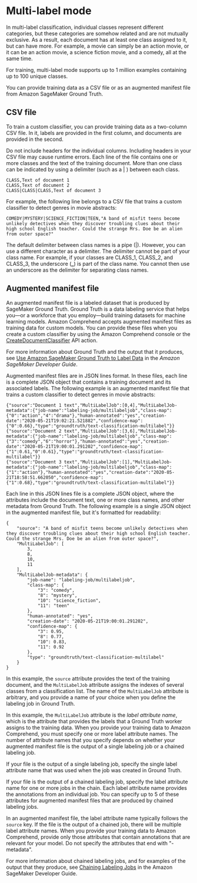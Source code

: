 # Multi\-label mode<a name="prep-classifier-data-multi-label"></a>

In multi\-label classification, individual classes represent different categories, but these categories are somehow related and are not mutually exclusive\. As a result, each document has at least one class assigned to it, but can have more\. For example, a movie can simply be an action movie, or it can be an action movie, a science fiction movie, and a comedy, all at the same time\.

For training, multi\-label mode supports up to 1 million examples containing up to 100 unique classes\.

You can provide training data as a CSV file or as an augmented manifest file from Amazon SageMaker Ground Truth\.

## CSV file<a name="prep-classifier-data-multi-label-csv"></a>

To train a custom classifier, you can provide training data as a two\-column CSV file\. In it, labels are provided in the first column, and documents are provided in the second\.

Do not include headers for the individual columns\. Including headers in your CSV file may cause runtime errors\. Each line of the file contains one or more classes and the text of the training document\. More than one class can be indicated by using a delimiter \(such as a \| \) between each class\.

```
CLASS,Text of document 1
CLASS,Text of document 2
CLASS|CLASS|CLASS,Text of document 3
```

For example, the following line belongs to a CSV file that trains a custom classifier to detect genres in movie abstracts:

```
COMEDY|MYSTERY|SCIENCE_FICTION|TEEN,"A band of misfit teens become unlikely detectives when they discover troubling clues about their high school English teacher. Could the strange Mrs. Doe be an alien from outer space?"
```

The default delimiter between class names is a pipe \(\|\)\. However, you can use a different character as a delimiter\. The delimiter cannot be part of your class name\. For example, if your classes are CLASS\_1, CLASS\_2, and CLASS\_3, the underscore \(**\_**\) is part of the class name\. You cannot then use an underscore as the delimiter for separating class names\.

## Augmented manifest file<a name="prep-classifier-data-multi-label-manifest"></a>

An augmented manifest file is a labeled dataset that is produced by SageMaker Ground Truth\. Ground Truth is a data labeling service that helps you—or a workforce that you employ—build training datasets for machine learning models\. Amazon Comprehend accepts augmented manifest files as training data for custom models\. You can provide these files when you create a custom classifier by using the Amazon Comprehend console or the [CreateDocumentClassifier](https://docs.aws.amazon.com/comprehend/latest/APIReference/API_CreateDocumentClassifier.html) API action\. 

For more information about Ground Truth and the output that it produces, see [Use Amazon SageMaker Ground Truth to Label Data](https://docs.aws.amazon.com/sagemaker/latest/dg/sms.html) in the *Amazon SageMaker Developer Guide*\.

Augmented manifest files are in JSON lines format\. In these files, each line is a complete JSON object that contains a training document and its associated labels\. The following example is an augmented manifest file that trains a custom classifier to detect genres in movie abstracts:

```
{"source":"Document 1 text","MultiLabelJob":[0,4],"MultiLabelJob-metadata":{"job-name":"labeling-job/multilabeljob","class-map":{"0":"action","4":"drama"},"human-annotated":"yes","creation-date":"2020-05-21T19:02:21.521882","confidence-map":{"0":0.66},"type":"groundtruth/text-classification-multilabel"}}
{"source":"Document 2 text","MultiLabelJob":[3,6],"MultiLabelJob-metadata":{"job-name":"labeling-job/multilabeljob","class-map":{"3":"comedy","6":"horror"},"human-annotated":"yes","creation-date":"2020-05-21T19:00:01.291202","confidence-map":{"1":0.61,"0":0.61},"type":"groundtruth/text-classification-multilabel"}}
{"source":"Document 3 text","MultiLabelJob":[1],"MultiLabelJob-metadata":{"job-name":"labeling-job/multilabeljob","class-map":{"1":"action"},"human-annotated":"yes","creation-date":"2020-05-21T18:58:51.662050","confidence-map":{"1":0.68},"type":"groundtruth/text-classification-multilabel"}}
```

Each line in this JSON lines file is a complete JSON object, where the attributes include the document text, one or more class names, and other metadata from Ground Truth\. The following example is a single JSON object in the augmented manifest file, but it's formatted for readability: 

```
{
    "source": "A band of misfit teens become unlikely detectives when they discover troubling clues about their high school English teacher. Could the strange Mrs. Doe be an alien from outer space?",
    "MultiLabelJob": [
        3,
        8,
        10,
        11
    ],
    "MultiLabelJob-metadata": {
        "job-name": "labeling-job/multilabeljob",
        "class-map": {
            "3": "comedy",
            "8": "mystery",
            "10": "science_fiction",
            "11": "teen"
        },
        "human-annotated": "yes",
        "creation-date": "2020-05-21T19:00:01.291202",
        "confidence-map": {
            "3": 0.95,
            "8": 0.77,
            "10": 0.83,
            "11": 0.92
        },
        "type": "groundtruth/text-classification-multilabel"
    }
}
```

In this example, the `source` attribute provides the text of the training document, and the `MultiLabelJob` attribute assigns the indexes of several classes from a classification list\. The name of the `MultiLabelJob` attribute is arbitrary, and you provide a name of your choice when you define the labeling job in Ground Truth\. 

In this example, the `MultiLabelJob` attribute is the *label attribute name*, which is the attribute that provides the labels that a Ground Truth worker assigns to the training data\. When you provide your training data to Amazon Comprehend, you must specify one or more label attribute names\. The number of attribute names that you specify depends on whether your augmented manifest file is the output of a single labeling job or a chained labeling job\.

If your file is the output of a single labeling job, specify the single label attribute name that was used when the job was created in Ground Truth\. 

If your file is the output of a chained labeling job, specify the label attribute name for one or more jobs in the chain\. Each label attribute name provides the annotations from an individual job\. You can specify up to 5 of these attributes for augmented manifest files that are produced by chained labeling jobs\. 

In an augmented manifest file, the label attribute name typically follows the `source` key\. If the file is the output of a chained job, there will be multiple label attribute names\. When you provide your training data to Amazon Comprehend, provide only those attributes that contain annotations that are relevant for your model\. Do not specify the attributes that end with "\-metadata"\.

For more information about chained labeling jobs, and for examples of the output that they produce, see [Chaining Labeling Jobs](https://docs.aws.amazon.com/sagemaker/latest/dg/sms-reusing-data.html) in the Amazon SageMaker Developer Guide\.